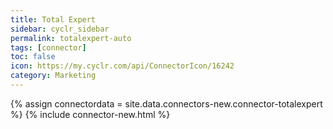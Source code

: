 ```yaml
---
title: Total Expert
sidebar: cyclr_sidebar
permalink: totalexpert-auto
tags: [connector]
toc: false
icon: https://my.cyclr.com/api/ConnectorIcon/16242
category: Marketing
---
```

{% assign connectordata = site.data.connectors-new.connector-totalexpert %}
{% include connector-new.html %}	